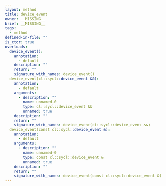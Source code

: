 ```yaml
---
layout: method
title: device_event
owner: __MISSING__
brief: __MISSING__
tags:
  - method
defined-in-file: ""
is_ctor: true
overloads:
  device_event():
    annotation:
      - default
    description: ""
    return: ""
    signature_with_names: device_event()
  device_event(cl::sycl::device_event &&):
    annotation:
      - default
    arguments:
      - description: ""
        name: unnamed-0
        type: cl::sycl::device_event &&
        unnamed: true
    description: ""
    return: ""
    signature_with_names: device_event(cl::sycl::device_event &&)
  device_event(const cl::sycl::device_event &):
    annotation:
      - default
    arguments:
      - description: ""
        name: unnamed-0
        type: const cl::sycl::device_event &
        unnamed: true
    description: ""
    return: ""
    signature_with_names: device_event(const cl::sycl::device_event &)
---
```

